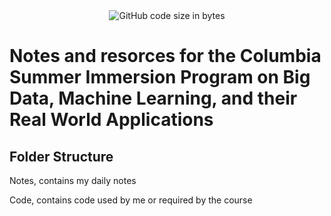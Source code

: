 <div align="center">
  <img alt="GitHub code size in bytes" src="https://img.shields.io/github/languages/code-size/Ferryistaken/ml-big-data-application-columbia">
</div>

# Notes and resorces for the Columbia Summer Immersion Program on Big Data, Machine Learning, and their Real World Applications

## Folder Structure

Notes, contains my daily notes

Code, contains code used by me or required by the course

